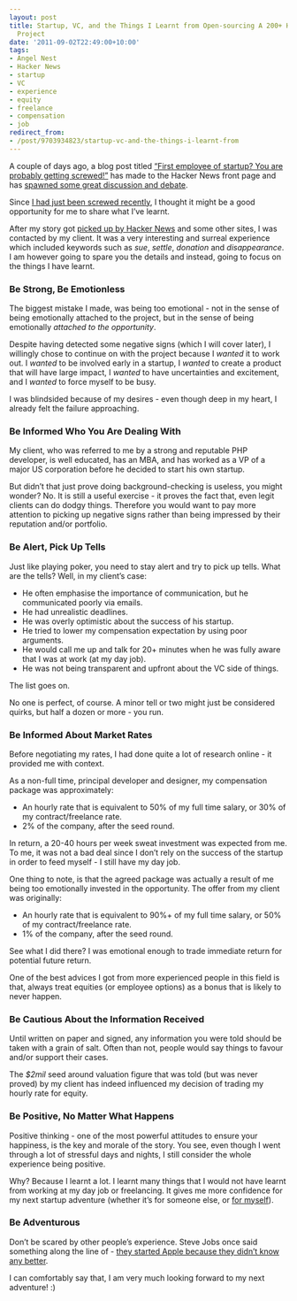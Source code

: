 ```yaml
---
layout: post
title: Startup, VC, and the Things I Learnt from Open-sourcing A 200+ Hour Client
  Project
date: '2011-09-02T22:49:00+10:00'
tags:
- Angel Nest
- Hacker News
- startup
- VC
- experience
- equity
- freelance
- compensation
- job
redirect_from:
- /post/9703934823/startup-vc-and-the-things-i-learnt-from
---
```

A couple of days ago, a blog post titled [“First employee of startup? You are probably getting screwed!”](http://blog.itlater.com/first-employee-of-startup-you-are-probably-getting-screwed/) has made to the Hacker News front page and has [spawned some great discussion and debate](http://news.ycombinator.com/item?id=2949323).

Since [I had just been screwed recently](http://fredwu.me/post/9036730472/open-sourcing-a-200-hour-project-the-story-behind-it), I thought it might be a good opportunity for me to share what I’ve learnt.

After my story got [picked up by Hacker News](http://news.ycombinator.com/item?id=2891907) and some other sites, I was contacted by my client. It was a very interesting and surreal experience which included keywords such as _sue_, _settle_, _donation_ and _disappearance_. I am however going to spare you the details and instead, going to focus on the things I have learnt.

### Be Strong, Be Emotionless

The biggest mistake I made, was being too emotional - not in the sense of being emotionally attached to the project, but in the sense of being emotionally _attached to the opportunity_.

Despite having detected some negative signs (which I will cover later), I willingly chose to continue on with the project because I _wanted_ it to work out. I _wanted_ to be involved early in a startup, I _wanted_ to create a product that will have large impact, I _wanted_ to have uncertainties and excitement, and I _wanted_ to force myself to be busy.

I was blindsided because of my desires - even though deep in my heart, I already felt the failure approaching.

### Be Informed Who You Are Dealing With

My client, who was referred to me by a strong and reputable PHP developer, is well educated, has an MBA, and has worked as a VP of a major US corporation before he decided to start his own startup.

But didn’t that just prove doing background-checking is useless, you might wonder? No. It is still a useful exercise - it proves the fact that, even legit clients can do dodgy things. Therefore you would want to pay more attention to picking up negative signs rather than being impressed by their reputation and/or portfolio.

### Be Alert, Pick Up Tells

Just like playing poker, you need to stay alert and try to pick up tells. What are the tells? Well, in my client’s case:

- He often emphasise the importance of communication, but he communicated poorly via emails.
- He had unrealistic deadlines.
- He was overly optimistic about the success of his startup.
- He tried to lower my compensation expectation by using poor arguments.
- He would call me up and talk for 20+ minutes when he was fully aware that I was at work (at my day job).
- He was not being transparent and upfront about the VC side of things.

The list goes on.

No one is perfect, of course. A minor tell or two might just be considered quirks, but half a dozen or more - you run.

### Be Informed About Market Rates

Before negotiating my rates, I had done quite a lot of research online - it provided me with context.

As a non-full time, principal developer and designer, my compensation package was approximately:

- An hourly rate that is equivalent to 50% of my full time salary, or 30% of my contract/freelance rate.
- 2% of the company, after the seed round.

In return, a 20-40 hours per week sweat investment was expected from me. To me, it was not a bad deal since I don’t rely on the success of the startup in order to feed myself - I still have my day job.

One thing to note, is that the agreed package was actually a result of me being too emotionally invested in the opportunity. The offer from my client was originally:

- An hourly rate that is equivalent to 90%+ of my full time salary, or 50% of my contract/freelance rate.
- 1% of the company, after the seed round.

See what I did there? I was emotional enough to trade immediate return for potential future return.

One of the best advices I got from more experienced people in this field is that, always treat equities (or employee options) as a bonus that is likely to never happen.

### Be Cautious About the Information Received

Until written on paper and signed, any information you were told should be taken with a grain of salt. Often than not, people would say things to favour and/or support their cases.

The _$2mil_ seed around valuation figure that was told (but was never proved) by my client has indeed influenced my decision of trading my hourly rate for equity.

### Be Positive, No Matter What Happens

Positive thinking - one of the most powerful attitudes to ensure your happiness, is the key and morale of the story. You see, even though I went through a lot of stressful days and nights, I still consider the whole experience being positive.

Why? Because I learnt a lot. I learnt many things that I would not have learnt from working at my day job or freelancing. It gives me more confidence for my next startup adventure (whether it’s for someone else, or [for myself](http://wuit.com/)).

### Be Adventurous

Don’t be scared by other people’s experience. Steve Jobs once said something along the line of - [they started Apple because they didn’t know any better](http://youtu.be/3LEXae1j6EY?t=28m50s).

I can comfortably say that, I am very much looking forward to my next adventure! :)


